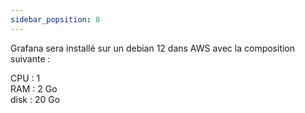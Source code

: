 ```yaml
---
sidebar_popsition: 8
---
```

 
Grafana sera installé sur un debian 12 dans AWS avec la composition suivante :

CPU : 1\
RAM : 2 Go\
disk : 20 Go